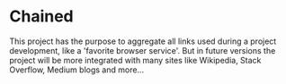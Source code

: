 # Chained

This project has the purpose to aggregate all links used during a project development, like a 'favorite browser service'. But in future versions the project will be more integrated with many sites like Wikipedia, Stack Overflow, Medium blogs and more...